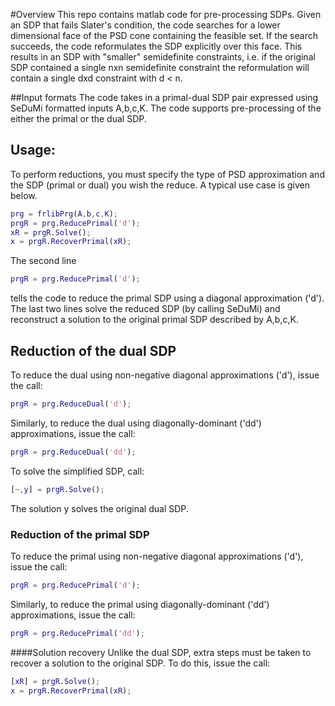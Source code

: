 #Overview
This repo contains matlab code for pre-processing SDPs. Given an SDP that fails Slater's condition, the code searches for a lower dimensional face of the PSD cone containing the feasible set. If the search succeeds, the code reformulates the SDP explicitly over this face. This results in an SDP with "smaller" semidefinite constraints, i.e. if the original SDP contained a single nxn semidefinite constraint the reformulation will contain a single dxd constraint with d < n.

##Input formats
The code takes in a primal-dual SDP pair expressed using  SeDuMi formatted inputs A,b,c,K.  The code supports pre-processing of the either the primal or the dual SDP.


## Usage:
To perform reductions, you must specify the type of PSD approximation and the SDP (primal or dual) you wish the reduce. A typical use case is given below.
```Matlab
prg = frlibPrg(A,b,c,K);
prgR = prg.ReducePrimal('d');
xR = prgR.Solve();
x = prgR.RecoverPrimal(xR);

```
The second line 
```Matlab
prgR = prg.ReducePrimal('d');
```
tells the code to reduce the primal SDP using a diagonal approximation ('d').  The last two lines solve the reduced SDP (by calling SeDuMi) and reconstruct a solution to the original primal SDP described by A,b,c,K.


## Reduction of the dual SDP
To reduce the dual using non-negative diagonal approximations ('d'), issue the call:

```Matlab
prgR = prg.ReduceDual('d');
```

Similarly, to reduce the dual using diagonally-dominant ('dd') approximations, issue the call:
```Matlab
prgR = prg.ReduceDual('dd');
```

To solve the simplified SDP, call:
```Matlab
[~,y] = prgR.Solve();
```
The solution y solves the original dual SDP.  

### Reduction of the primal SDP

To reduce the primal using non-negative diagonal approximations ('d'), issue the call:
```Matlab
prgR = prg.ReducePrimal('d');
```


Similarly, to reduce the primal using diagonally-dominant ('dd') approximations, issue the call:
```Matlab
prgR = prg.ReducePrimal('dd');
```


####Solution recovery
Unlike the dual SDP, extra steps must be taken to recover a solution to the original SDP.  To do this, issue the call:

```Matlab
[xR] = prgR.Solve();
x = prgR.RecoverPrimal(xR);
```

